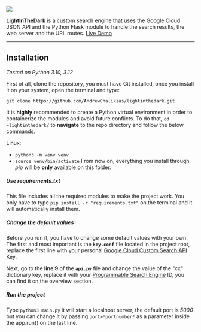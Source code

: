 ![](https://res.cloudinary.com/dtsgph9b9/image/upload/v1719337472/screenshot_nkmkoq.png)

**LightInTheDark** is a custom search engine that uses the Google Cloud JSON API and the Python Flask module to handle the search results, the web server and the URL routes.
[Live Demo](https://lightinthedark.eu.pythonanywhere.com/)

---

## Installation
*Tested on Python 3.10, 3.12*

First of all, clone the repository, you must have Git installed, once you install it
on your system, open the terminal and type:

```
git clone https://github.com/AndrewChalikias/lightinthedark.git
```

It is **highly** recommended to create a Python virtual environment in order to containerize the modules and avoid future conflicts.
To do that, `cd ~lightinthedark/` to **navigate** to the repo directory and follow the below commands.

Linux:
- `python3 -m venv venv`
- `source venv/bin/activate`
From now on, everything you install through *pip* will be **only** available on this folder.

##### Use requirements.txt

This file includes all the required modules to make the project work.
You only have to type `pip install -r "requirements.txt"` on the terminal and it will automatically install them.

##### Change the default values

Before you run it, you have to change some default values with your own. The first and most important is the **`key.conf`** file located in the project root, replace the first line with your personal [Google Cloud Custom Search API](https://console.cloud.google.com/marketplace/product/google/customsearch.googleapis.com) Key.

Next, go to the **line 9** of the **`api.py`** file and change the value of the "cx" dictionary key, replace it with your [Programmable Search Engine](https://programmablesearchengine.google.com) ID, you can find it on the overview section.

##### Run the project

Type `python3 main.py` it will start a localhost server, the default port is *5000* but you can change it by passing `port=*portnumber*` as a parameter inside the app.run() on the last line.
